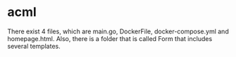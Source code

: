 # acml
There exist 4 files, which are main.go, DockerFile, docker-compose.yml and homepage.html.
Also, there is a folder that is called Form that includes several templates.
